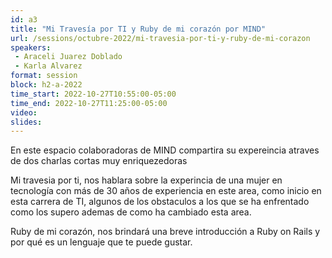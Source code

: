 ```yaml
---
id: a3
title: "Mi Travesía por TI y Ruby de mi corazón por MIND"
url: /sessions/octubre-2022/mi-travesia-por-ti-y-ruby-de-mi-corazon
speakers:
 - Araceli Juarez Doblado
 - Karla Alvarez
format: session
block: h2-a-2022
time_start: 2022-10-27T10:55:00-05:00
time_end: 2022-10-27T11:25:00-05:00
video:
slides:
---
```


En este espacio colaboradoras de MIND compartira su expereincia atraves de dos charlas cortas muy enriquezedoras

Mi travesia por ti, nos hablara sobre la experincia de una mujer en tecnología con más de 30 años de experiencia en este area, como inicio en esta carrera de TI, algunos de los obstaculos a los que se ha enfrentado como los supero ademas de como ha cambiado esta area.

Ruby de mi corazón, nos brindará una breve introducción a Ruby on Rails y por qué es un lenguaje que te puede gustar.